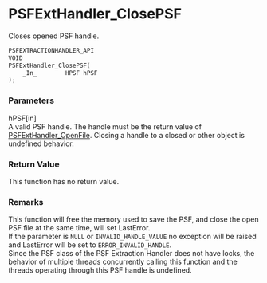 # PSFExtHandler_ClosePSF
Closes opened PSF handle.
````c
PSFEXTRACTIONHANDLER_API
VOID
PSFExtHandler_ClosePSF(
    _In_        HPSF hPSF
);
````
### Parameters
hPSF\[in\]  
A valid PSF handle. The handle must be the return value of [PSFExtHandler_OpenFile](PSFExtHandler_OpenFile_en.md). Closing a handle to a closed or other object is undefined behavior.  
### Return Value
This function has no return value.
### Remarks
This function will free the memory used to save the PSF, and close the open PSF file at the same time, will set LastError.  
If the parameter is `NULL` or `INVALID_HANDLE_VALUE` no exception will be raised and LastError will be set to `ERROR_INVALID_HANDLE`.  
Since the PSF class of the PSF Extraction Handler does not have locks, the behavior of multiple threads concurrently calling this function and the threads operating through this PSF handle is undefined.
